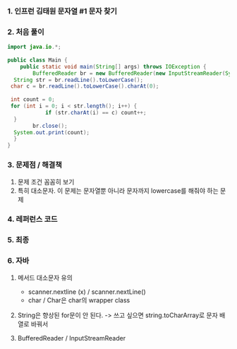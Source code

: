 ### 1.  인프런 김태원 문자열 #1 문자 찾기

### 2. 처음 풀이

``` java
import java.io.*;  
  
public class Main {  
    public static void main(String[] args) throws IOException {  
        BufferedReader br = new BufferedReader(new InputStreamReader(System.in));  
  String str = br.readLine().toLowerCase();  
 char c = br.readLine().toLowerCase().charAt(0);  
  
 int count = 0;  
 for (int i = 0; i < str.length(); i++) {  
            if (str.charAt(i) == c) count++;  
  }  
        br.close();  
  System.out.print(count);  
  }  
}
```

### 3. 문제점 / 해결책

1. 문제 조건 꼼꼼히 보기
2. 특히 대소문자. 이 문제는 문자열뿐 아니라 문자까지 lowercase를 해줘야 하는 문제

### 4. 레퍼런스 코드

### 5. 최종

### 6.  자바

1. 메서드 대소문자 유의
	 * scanner.nextline (x) / scanner.nextLine()
	 * char / Char은 char의 wrapper class

2. String은 향상된 for문이 안 된다. 
-> 쓰고 싶으면 string.toCharArray로 문자 배열로 바꿔서

3. BufferedReader / InputStreamReader
<!--stackedit_data:
eyJoaXN0b3J5IjpbLTEwMzA0OTQwNTRdfQ==
-->